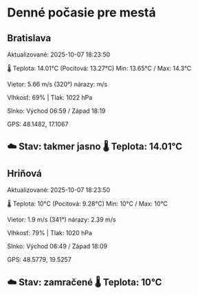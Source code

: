 ﻿# Denné počasie pre mestá

## Bratislava
Aktualizované: 2025-10-07 18:23:50

🌡️ Teplota: 14.01°C 
(Pocitová: 13.27°C)
Min: 13.65°C / Max: 14.3°C

Vietor: 5.66 m/s    (320°) 
nárazy:  m/s

Vlhkosť: 69% | Tlak: 1022 hPa

Slnko: Východ 06:59 / Západ 18:19

GPS: 48.1482, 17.1067

☁️ Stav: takmer jasno        🌡️ Teplota: 14.01°C
---

## Hriňová
Aktualizované: 2025-10-07 18:23:50

🌡️ Teplota: 10°C 
(Pocitová: 9.28°C)
Min: 10°C / Max: 10°C

Vietor: 1.9 m/s (341°)
nárazy: 2.39 m/s

Vlhkosť: 79% | Tlak: 1020 hPa

Slnko: Východ 06:49 / Západ 18:09

GPS: 48.5779, 19.5257

☁️ Stav: zamračené        🌡️ Teplota: 10°C
---
